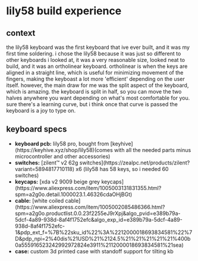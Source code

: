 <head>
  <link rel="stylesheet" href="/resources/public/css/style.css" />
</head>
<h1 class="title">lily58 build experience</h1>

<h2> context </h2>
the lily58 keyboard was the first keyboard that ive ever built, and it was my first time soldering. 
i chose the lily58 because it was just so different to other keyboards i looked at, it was a very reasonable size, looked neat to build, and it was an ortholinear keyboard. 
ortholinear is when the keys are aligned in a straight line, which is useful for minimizing movement of the fingers, making the keyboast a lot more 'efficient' depending on the user itself.
however, the main draw for me was the split aspect of the keyboard, which is amazing. the keyboard is split in half, so you can move the two halves anywhere you want depending on what's most comfortable for you. sure there's a learning curve, but i think once that curve is passed the keyboard is a joy to type on.

<h2> keyboard specs </h2>
<ul>
      <li><b>keyboard pcb:</b> lily58 pro, bought from [keyhive](https://keyhive.xyz/shop/lily58)(comes with all the needed parts minus microcontroller and other accessories)</li>
      <li><b>switches:</b> [zilent™ v2 62g switches](https://zealpc.net/products/zilent?variant=5894817710118) x6 (lily58 has 58 keys, so i needed 60 switches)
      <li><b>keycaps:</b> [xda v2 9009 beige grey keycaps](https://www.aliexpress.com/item/1005003131831355.html?spm=a2g0o.detail.1000023.1.46326cdaOHjBGt)
      <li><b>cable:</b> [white coiled cable](https://www.aliexpress.com/item/1005002085486366.html?spm=a2g0o.productlist.0.0.23f2255eJ9rXpj&algo_pvid=e389b79a-5dcf-4a89-938d-8af4f1752efc&algo_exp_id=e389b79a-5dcf-4a89-938d-8af4f1752efc-1&pdp_ext_f=%7B%22sku_id%22%3A%2212000018693834581%22%7D&pdp_npi=2%40dis%21USD%21%2124.5%21%21%21%21%21%400b0a555916523242992972824e3911%2112000018693834581%21sea)
      <li><b>case:</b> custom 3d printed case with standoff support for tilting kb
    </ul>
